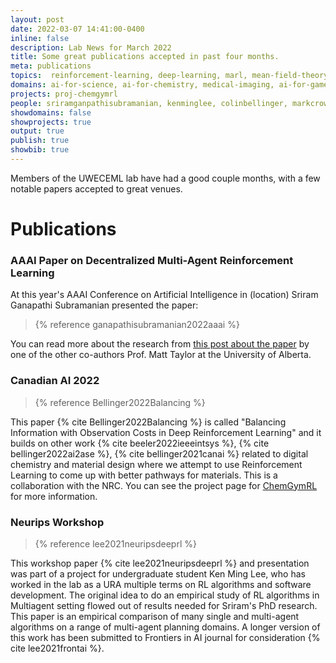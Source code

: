 ```yaml
---
layout: post
date: 2022-03-07 14:41:00-0400
inline: false
description: Lab News for March 2022
title: Some great publications accepted in past four months.
meta: publications
topics:  reinforcement-learning, deep-learning, marl, mean-field-theory, ChemGymRL
domains: ai-for-science, ai-for-chemistry, medical-imaging, ai-for-games
projects: proj-chemgymrl
people: sriramganpathisubramanian, kenminglee, colinbellinger, markcrowley 
showdomains: false
showprojects: true
output: true
publish: true
showbib: true
---
```


Members of the UWECEML lab have had a good couple months, with a few notable papers accepted to great venues. 

  

# Publications

### AAAI Paper on Decentralized Multi-Agent Reinforcement Learning
At this year's AAAI Conference on Artificial Intelligence in (location) Sriram Ganapathi Subramanian presented the paper:

> {% reference ganapathisubramanian2022aaai %}

You can read more about the research from [this post about the paper](https://www.ualberta.ca/science/news/2022/february/scaling-ai.html) by one of the other co-authors Prof. Matt Taylor at the University of Alberta.

### Canadian AI 2022 
> {% reference Bellinger2022Balancing %}

This paper {% cite Bellinger2022Balancing %} is called "Balancing Information with Observation Costs in Deep Reinforcement Learning" and it builds on other work {% cite beeler2022ieeeintsys %}, {% cite bellinger2022ai2ase %}, {% cite bellinger2021canai %} related to digital chemistry and material design where we attempt to use Reinforcement Learning to come up with better pathways for materials. This is a collaboration with the NRC. You can see the project page for [ChemGymRL](/chemgymrl) for more information.

### Neurips Workshop
> {% reference lee2021neuripsdeeprl %}

This workshop paper {% cite lee2021neuripsdeeprl %} and presentation was part of a project for undergraduate student Ken Ming Lee, who has worked in the lab as a URA multiple terms on RL algorithms and software development. The original idea to do an empirical study of RL algorithms in Multiagent setting flowed out of  results needed for Sriram's PhD research. This paper is an empirical comparison of many single and multi-agent algorithms on a range of multi-agent planning domains. A longer version of this work has been submitted to Frontiers in AI journal for consideration {% cite lee2021frontai %}.






